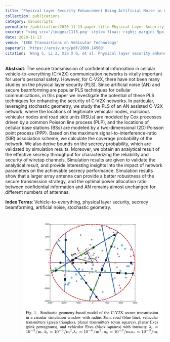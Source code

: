 ```yaml
---
title: "Physical Layer Security Enhancement Using Artificial Noise in Cellular Vehicle-to-Everything (C-V2X) Networks"
collection: publications
category: manuscripts
permalink: /publication/2020-11-13-paper-title-Physical Layer Security Enhancement Using Artificial Noise in Cellular Vehicle-to-Everything (C-V2X) Networks.md
excerpt: "<img src='/images/1113.png' style='float: right; margin: 5px;'>We investigates the physical layer security (PLS) of cellular vehicle-to-everything (C-V2X) networks using artificial noise (AN) and secure beamforming techniques. The authors build an analytical framework based on stochastic geometry to study the PLS of multi-antenna C-V2X networks. They derive closed-form expressions for coverage probability and secrecy probability and analyze the effective secrecy throughput to evaluate the network's security performance. Simulation results show that increasing the number of transmit antennas improves the robustness of the secure transmission strategy and that the optimal power allocation ratio between confidential information and AN remains relatively stable for different numbers of antennas."
date: 2020-11-13
venue: 'IEEE Transactions on Vehicular Technology'
paperurl: 'https://arxiv.org/pdf/2009.14500'
citation: 'Wang C, Li Z, Xia X G, et al. Physical layer security enhancement using artificial noise in cellular vehicle-to-everything (C-V2X) networks[J]. IEEE Transactions on Vehicular Technology, 2020, 69(12): 15253-15268.'
---
```




**Abstract**: The secure transmission of confidential information in cellular vehicle-to-everything (C-V2X) communication networks is vitally important for user's personal safety. However, for C-V2X, there have not been many studies on the physical layer security (PLS). Since artificial noise (AN) and secure beamforming are popular PLS techniques for cellular communications, in this paper we investigate the potential of these PLS techniques for enhancing the security of C-V2X networks. In particular, leveraging stochastic geometry, we study the PLS of an AN assisted C-V2X network, where the locations of legitimate vehicular nodes, malicious vehicular nodes and road side units (RSUs) are modeled by Cox processes driven by a common Poisson line process (PLP), and the locations of cellular base stations (BSs) are modeled by a two-dimensional (2D) Poisson point process (PPP). Based on the maximum signal-to-interference-ratio (SIR) association scheme, we calculate the coverage probability of the network. We also derive bounds on the secrecy probability, which are validated by simulation results. Moreover, we obtain an analytical result of the effective secrecy throughput for characterizing the reliability and security of wiretap channels. Simulation results are given to validate the analytical result, and provide interesting insights into the impact of network parameters on the achievable secrecy performance. Simulation results show that a larger array antenna can provide a better robustness of the secure transmission strategy, and the optimal power allocation ratio between confidential information and AN remains almost unchanged for different numbers of antennas.


**Index Terms**: Vehicle-to-everything, physical layer security, secrecy beamforming, artificial noise, stochastic geometry.


<img src='/images/1113.png' style='float: right; margin: 5px;'>
